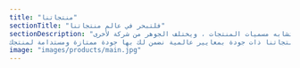 ```yaml
---
title: "منتجاتنا"
sectionTitle: "فلتبحر في عالم منتجاتنا"
sectionDescription: "تتشابه مسميات المنتجات ، ويختلف الجوهر من شركة لأخرى،
منتجاتنا ذات جودة بمعايير عالمية نضمن لك بها جودة ممتازة ومستدامة لمنتجك"
image: "images/products/main.jpg"
---
```

